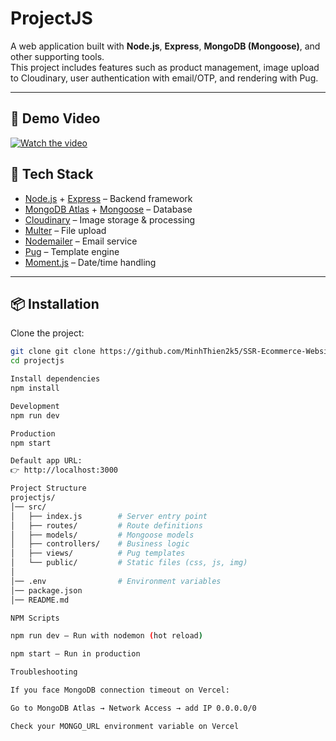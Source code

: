 # ProjectJS

A web application built with **Node.js**, **Express**, **MongoDB (Mongoose)**, and other supporting tools.  
This project includes features such as product management, image upload to Cloudinary, user authentication with email/OTP, and rendering with Pug.

---
## 🎥 Demo Video
[![Watch the video](https://img.youtube.com/vi/lDsVRNv5X0s/0.jpg)](https://youtu.be/lDsVRNv5X0s)

## 🚀 Tech Stack

- [Node.js](https://nodejs.org/) + [Express](https://expressjs.com/) – Backend framework  
- [MongoDB Atlas](https://www.mongodb.com/atlas/database) + [Mongoose](https://mongoosejs.com/) – Database  
- [Cloudinary](https://cloudinary.com/) – Image storage & processing  
- [Multer](https://github.com/expressjs/multer) – File upload  
- [Nodemailer](https://nodemailer.com/) – Email service  
- [Pug](https://pugjs.org/) – Template engine  
- [Moment.js](https://momentjs.com/) – Date/time handling  

---

## 📦 Installation

Clone the project:

```bash
git clone git clone https://github.com/MinhThien2k5/SSR-Ecommerce-Website.git
cd projectjs

Install dependencies
npm install

Development
npm run dev

Production
npm start

Default app URL:
👉 http://localhost:3000

Project Structure
projectjs/
│── src/
│   ├── index.js        # Server entry point
│   ├── routes/         # Route definitions
│   ├── models/         # Mongoose models
│   ├── controllers/    # Business logic
│   ├── views/          # Pug templates
│   └── public/         # Static files (css, js, img)
│
│── .env                # Environment variables
│── package.json
│── README.md

NPM Scripts

npm run dev – Run with nodemon (hot reload)

npm start – Run in production

Troubleshooting

If you face MongoDB connection timeout on Vercel:

Go to MongoDB Atlas → Network Access → add IP 0.0.0.0/0

Check your MONGO_URL environment variable on Vercel





